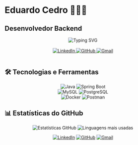 # Eduardo Cedro 🚀🚀🚀 

## Desenvolvedor Backend  

<div align="center">  
  <img src="https://readme-typing-svg.demolab.com?font=Fira+Code&size=25&duration=3000&pause=1000&color=38BDAE&center=true&vCenter=true&width=435&lines=Bem-vindo(a)+ao+meu+perfil!;Desenvolvedor+Backend;" alt="Typing SVG" />  
</div>  

<br>  
<div align="center">  
  <a href="https://www.linkedin.com/in/eduardo-cedro-989963203/" target="_blank">  
    <img src="https://img.shields.io/badge/LinkedIn-0077B5?style=for-the-badge&logo=linkedin&logoColor=white" alt="LinkedIn"/>  
  </a>  
  <a href="https://github.com/EDUARDOCEDRO" target="_blank">  
    <img src="https://img.shields.io/badge/GitHub-100000?style=for-the-badge&logo=github&logoColor=white" alt="GitHub"/>  
  </a>  
  <a href="mailto:eduardocsjr88@gmail.com" target="_blank">  
    <img src="https://img.shields.io/badge/Gmail-D14836?style=for-the-badge&logo=gmail&logoColor=white" alt="Gmail"/>  
  </a>  
</div>  

<br>  

## 🛠 Tecnologias e Ferramentas  

<div align="center">  

  ![Java](https://img.shields.io/badge/Java-ED8B00?style=for-the-badge&logo=openjdk&logoColor=white) ![Spring Boot](https://img.shields.io/badge/Spring_Boot-6DB33F?style=for-the-badge&logo=spring&logoColor=white)    
  ![MySQL](https://img.shields.io/badge/MySQL-4479A1?style=for-the-badge&logo=mysql&logoColor=white)  ![PostgreSQL](https://img.shields.io/badge/PostgreSQL-4169E1?style=for-the-badge&logo=postgresql&logoColor=white)  
  ![Docker](https://img.shields.io/badge/Docker-2496ED?style=for-the-badge&logo=docker&logoColor=white)  ![Postman](https://img.shields.io/badge/Postman-FF6C37?style=for-the-badge&logo=postman&logoColor=white)

</div>  

## 📊 Estatísticas do GitHub  

<div align="center">  

  ![Estatísticas GitHub](https://github-readme-stats.vercel.app/api?username=EDUARDOCEDRO&show_icons=true&theme=radical&hide_border=true)  ![Linguagens mais usadas](https://github-readme-stats.vercel.app/api/top-langs/?username=EDUARDOCEDRO&layout=compact&theme=radical&hide_border=true)  

</div>  


<div align="center">  

  [![LinkedIn](https://img.shields.io/badge/-Eduardo_Cedro-0077B5?style=for-the-badge&logo=linkedin&logoColor=white)](https://www.linkedin.com/in/eduardo-cedro-989963203/)  [![GitHub](https://img.shields.io/badge/-EDUARDOCEDRO-181717?style=for-the-badge&logo=github&logoColor=white)](https://github.com/EDUARDOCEDRO)   [![Gmail](https://img.shields.io/badge/-eduardocsjr88@gmail.com-D14836?style=for-the-badge&logo=gmail&logoColor=white)](mailto:eduardocsjr88@gmail.com)  

</div>  
